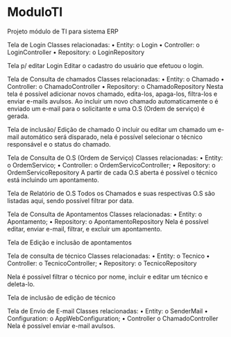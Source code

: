 # ModuloTI
Projeto módulo de TI para sistema ERP

Tela de Login
Classes relacionadas:
•	Entity:
o	Login
•	Controller:
o	LoginController
•	Repository:
o	LoginRepository
 

Tela p/ editar Login
Editar o cadastro do usuário que efetuou o login.
 

Tela de Consulta de chamados
Classes relacionadas:
•	Entity:
o	Chamado
•	Controller:
o	ChamadoController
•	Repository:
o	ChamadoRepository
Nesta tela é possível adicionar novos chamado, edita-los, apaga-los, filtra-los e enviar e-mails avulsos.
Ao incluir um novo chamado automaticamente o é enviado um e-mail para o solicitante e uma O.S (Ordem de serviço) é gerada.
 

Tela de inclusão/ Edição de chamado
O incluir ou editar um chamado um e-mail automático será disparado, nela é possível selecionar o técnico responsável e o status do chamado.
 

Tela de Consulta de O.S (Ordem de Serviço)
Classes relacionadas:
•	Entity:
o	OrdemServico;
•	Controller:
o	OrdemServicoController;
•	Repository:
o	OrdemServicoRepository
A partir de cada O.S aberta é possível o técnico está incluindo um apontamento.
 

Tela de Relatório de O.S
Todos os Chamados e suas respectivas O.S são listadas aqui, sendo possível filtrar por data.
 
Tela de Consulta de Apontamentos 
Classes relacionadas:
•	Entity:
o	Apontamento;
•	Repository:
o	ApontamentoRepository
Nela é possível editar, enviar e-mail, filtrar, e excluir um apontamento.
 

Tela de Edição e inclusão de apontamentos
 

Tela de consulta de técnico
Classes relacionadas:
•	Entity:
o	Tecnico
•	Controller:
o	TecnicoController;
•	Repository:
o	TecnicoRepository

Nela é possível filtrar o técnico por nome, incluir e editar um técnico e deleta-lo.
 

Tela de inclusão de edição de técnico
 

Tela de Envio de E-mail
Classes relacionadas:
•	Entity:
o	SenderMail
•	Configuration:
o	AppWebConfiguration;
•	Controller
o	ChamadoController
Nela é possível enviar e-mail avulsos.
